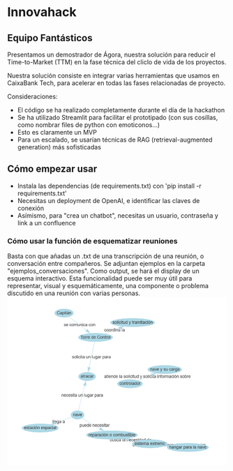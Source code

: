 # Innovahack
## Equipo Fantásticos

Presentamos un demostrador de Ágora, nuestra solución para reducir el Time-to-Market (TTM) en la fase técnica del cliclo de vida de los proyectos.

Nuestra solución consiste en integrar varias herramientas que usamos en CaixaBank Tech, para acelerar en todas las fases relacionadas de proyecto. 

Consideraciones:
- El código se ha realizado completamente durante el día de la hackathon
- Se ha utilizado Streamlit para facilitar el prototipado (con sus cosillas, como nombrar files de python con emoticonos...)
- Esto es claramente un MVP
- Para un escalado, se usarían técnicas de RAG (retrieval-augmented generation) más sofisticadas

## Cómo empezar usar
- Instala las dependencias (de requirements.txt) con 'pip install -r requirements.txt'
- Necesitas un deployment de OpenAI, e identificar las claves de conexión
- Asímismo, para "crea un chatbot", necesitas un usuario, contraseña y link a un confluence

### Cómo usar la función de esquematizar reuniones
Basta con que añadas un .txt de una transcripción de una reunión, o conversación entre compañeros. Se adjuntan ejemplos en la carpeta "ejemplos_conversaciones".
Como output, se hará el display de un esquema interactivo.
Esta funcionalidad puede ser muy útil para representar, visual y esquemáticamente, una componente o problema discutido en una reunión con varias personas.
![Ejemplo](imagenes/ejemplo_esquema.png)


